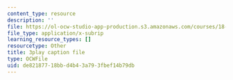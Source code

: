 ```yaml
---
content_type: resource
description: ''
file: https://ol-ocw-studio-app-production.s3.amazonaws.com/courses/18-06sc-linear-algebra-fall-2011/de82187718bbd4b43a793fbef14b79db_TX_vooSnhm8.srt
file_type: application/x-subrip
learning_resource_types: []
resourcetype: Other
title: 3play caption file
type: OCWFile
uid: de821877-18bb-d4b4-3a79-3fbef14b79db
---
```


